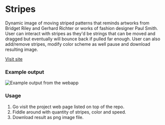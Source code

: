 # Stripes
Dynamic image of moving striped patterns that reminds artworks from Bridget Riley and Gerhard Richter or works of fashion designer Paul Smith. User can interact with stripes as they'd be strings that can be moved and dragged but eventually will bounce back if pulled far enough. User can also add/remove stripes, modify color scheme as well pause and download resulting image.

[Visit site](http://www.mvcd.se/projects/stripes/index.html)

### Example output
![Example output from the webapp](http://www.mvcd.se/img/heroes/stripes/codesign-stripes_hero-1280x761.jpg)

### Usage
1. Go visit the project web page listed on top of the repo.
2. Fiddle around with quantity of stripes, color and speed.
3. Download result as png image file.
